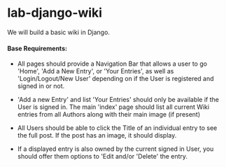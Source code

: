 # lab-django-wiki

We will build a basic wiki in Django.

#### Base Requirements: 

* All pages should provide a Navigation Bar that allows a user to go 'Home', 'Add a New Entry', or 'Your Entries', as well as 'Login/Logout/New User' depending on if the User is registered and signed in or not. 

* 'Add a new Entry' and list 'Your Entries' should only be available if the User is signed in. The main 'index' page should list all current Wiki entries from all Authors along with their main image (if present)

* All Users should be able to click the Title of an individual entry to see the full post. If the post has an image, it should display. 

* If a displayed entry is also owned by the current signed in User, you should offer them options to 'Edit and/or 'Delete' the entry. 

